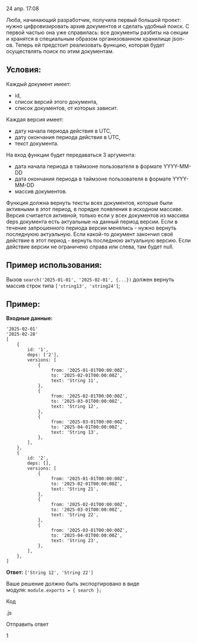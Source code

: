 24 апр. 17:08

Люба, начинающий разработчик, получила первый большой проект: нужно цифровизировать архив документов и сделать удобный поиск. С первой частью она уже справилась: все документы разбиты на секции и хранятся в специальным образом организованном хранилище json-ов. Теперь ей предстоит реализовать функцию, которая будет осуществлять поиск по этим документам.

## Условия:

Каждый документ имеет:

- id,
- список версий этого документа,
- список документов, от которых зависит.

Каждая версия имеет:

- дату начала периода действия в UTC,
- дату окончания периода действия в UTC,
- текст документа.

На вход функции будет передаваться 3 аргумента:

- дата начала периода в таймзоне пользователя в формате YYYY-MM-DD
- дата окончания периода в таймзоне пользователя в формате YYYY-MM-DD
- массив документов.

Функция должна вернуть тексты всех документов, которые были активными в этот период, в порядке появления в исходном массиве. Версия считается активной, только если у всех документов из массива deps документа есть актуальные на данный период версии. Если в течение запрошенного периода версии менялись - нужно вернуть последнуюю актуальную. Если какой-то документ закончил своё действие в этот период - вернуть последнюю актуальную версию. Если действие версии не ограничено справа или слева, там будет null.

## Пример использования:

Вызов `search('2025-01-01', '2025-02-01', {...})` должен вернуть массив строк типа `['string13', 'string24']`;

## Пример:

**Входные данные:**

```
'2025-02-01'
'2025-02-28'
[
    {
        id: '1',
        deps: ['2'],
        versions: [
            {
                 from: '2025-01-01T00:00:00Z',
                 to: '2025-02-01T00:00:00Z',
                 text: 'String 11',
            },
            {
                 from: '2025-02-01T00:00:00Z',
                 to: '2025-03-01T00:00:00Z',
                 text: 'String 12',
            },
            {
                 from: '2025-03-01T00:00:00Z',
                 to: '2025-04-01T00:00:00Z',
                 text: 'String 13',
            },
        ],
    },
    {
        id: '2',
        deps: [],
        versions: [
            {
                 from: '2025-01-01T00:00:00Z',
                 to: '2025-02-01T00:00:00Z',
                 text: 'String 21',
            },
            {
                 from: '2025-02-01T00:00:00Z',
                 to: '2025-03-01T00:00:00Z',
                 text: 'String 22',
            },
            {
                 from: '2025-03-01T00:00:00Z',
                 to: '2025-04-01T00:00:00Z',
                 text: 'String 23',
            },
        ],
    },
]
```

**Ответ:** `['String 12', 'String 22']`

Ваше решение должно быть экспортировано в виде модуля: `module.exports = { search };`

Код

.js

Отправить ответ

1

​